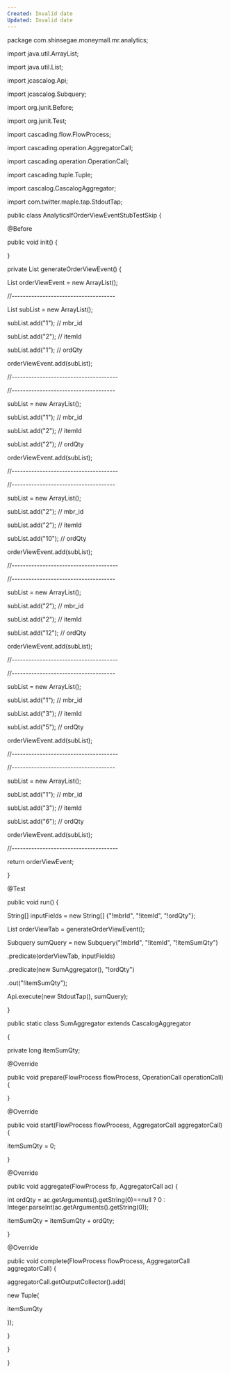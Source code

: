 ```yaml
---
Created: Invalid date
Updated: Invalid date
---
```

package com.shinsegae.moneymall.mr.analytics;

import java.util.ArrayList;

import java.util.List;

import jcascalog.Api;

import jcascalog.Subquery;

import org.junit.Before;

import org.junit.Test;

import cascading.flow.FlowProcess;

import cascading.operation.AggregatorCall;

import cascading.operation.OperationCall;

import cascading.tuple.Tuple;

import cascalog.CascalogAggregator;

import com.twitter.maple.tap.StdoutTap;

public class AnalyticsIfOrderViewEventStubTestSkip {

@Before

public void init() {

}

private List generateOrderViewEvent() {

List orderViewEvent = new ArrayList();

//-------------------------------------

List subList = new ArrayList();

subList.add("1"); // mbr_id

subList.add("2"); // itemId

subList.add("1"); // ordQty

orderViewEvent.add(subList);

//--------------------------------------

//-------------------------------------

subList = new ArrayList();

subList.add("1"); // mbr_id

subList.add("2"); // itemId

subList.add("2"); // ordQty

orderViewEvent.add(subList);

//--------------------------------------

//-------------------------------------

subList = new ArrayList();

subList.add("2"); // mbr_id

subList.add("2"); // itemId

subList.add("10"); // ordQty

orderViewEvent.add(subList);

//--------------------------------------

//-------------------------------------

subList = new ArrayList();

subList.add("2"); // mbr_id

subList.add("2"); // itemId

subList.add("12"); // ordQty

orderViewEvent.add(subList);

//--------------------------------------

//-------------------------------------

subList = new ArrayList();

subList.add("1"); // mbr_id

subList.add("3"); // itemId

subList.add("5"); // ordQty

orderViewEvent.add(subList);

//--------------------------------------

//-------------------------------------

subList = new ArrayList();

subList.add("1"); // mbr_id

subList.add("3"); // itemId

subList.add("6"); // ordQty

orderViewEvent.add(subList);

//--------------------------------------

return orderViewEvent;

}

@Test

public void run() {

String[] inputFields = new String[] {"!mbrId", "!itemId", "!ordQty"};

List orderViewTab = generateOrderViewEvent();

Subquery sumQuery = new Subquery("!mbrId", "!itemId", "!itemSumQty")

.predicate(orderViewTab, inputFields)

.predicate(new SumAggregator(), "!ordQty")

.out("!itemSumQty");

Api.execute(new StdoutTap(), sumQuery);

}

public static class SumAggregator extends CascalogAggregator

{

private long itemSumQty;

@Override

public void prepare(FlowProcess flowProcess, OperationCall operationCall) {

}

@Override

public void start(FlowProcess flowProcess, AggregatorCall aggregatorCall) {

itemSumQty = 0;

}

@Override

public void aggregate(FlowProcess fp, AggregatorCall ac) {

int ordQty = ac.getArguments().getString(0)==null ? 0 : Integer.parseInt(ac.getArguments().getString(0));

itemSumQty = itemSumQty + ordQty;

}

@Override

public void complete(FlowProcess flowProcess, AggregatorCall aggregatorCall) {

aggregatorCall.getOutputCollector().add(

new Tuple(

itemSumQty

));

}

}

}